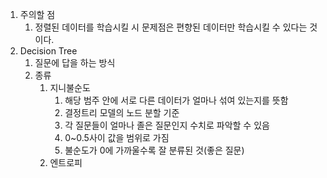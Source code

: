 1. 주의할 점
   1. 정렬된 데이터를 학습시킬 시 문제점은 편향된 데이터만 학습시킬 수 있다는 것이다.
2. Decision Tree
   1. 질문에 답을 하는 방식
   2. 종류
      1. 지니불순도
         1. 해당 범주 안에 서로 다른 데이터가 얼마나 섞여 있는지를 뜻함
         2. 결정트리 모델의 노드 분할 기준
         3. 각 질문들이 얼마나 졸은 질문인지 수치로 파악할 수 있음
         4. 0~0.5사이 값을 범위로 가짐
         5. 불순도가 0에 가까울수록 잘 분류된 것(좋은 질문)
      2. 엔트로피